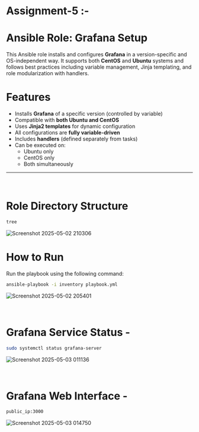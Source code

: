 # Assignment-5 :-

#  Ansible Role: Grafana Setup

This Ansible role installs and configures **Grafana** in a version-specific and OS-independent way. It supports both **CentOS** and **Ubuntu** systems and follows best practices including variable management, Jinja templating, and role modularization with handlers.


# Features

- Installs **Grafana** of a specific version (controlled by variable)
- Compatible with **both Ubuntu and CentOS**
- Uses **Jinja2 templates** for dynamic configuration
- All configurations are **fully variable-driven**
- Includes **handlers** (defined separately from tasks)
- Can be executed on:
  - Ubuntu only
  - CentOS only
  - Both simultaneously

---


# <br> Role Directory Structure

```bash
tree
```

![Screenshot 2025-05-02 210306](https://github.com/user-attachments/assets/6113a55b-30f8-461d-89ea-03b414df14d0)


# How to Run

Run the playbook using the following command:

```bash
ansible-playbook -i inventory playbook.yml
```

![Screenshot 2025-05-02 205401](https://github.com/user-attachments/assets/2c22e014-262c-4162-9240-575ce5255c29)



# <br> Grafana Service Status - 
```bash
sudo systemctl status grafana-server
```

![Screenshot 2025-05-03 011136](https://github.com/user-attachments/assets/1e66a8fc-40f1-4c7a-9737-bf44f245725b)



# <br> Grafana Web Interface - 
```bash
public_ip:3000
```

![Screenshot 2025-05-03 014750](https://github.com/user-attachments/assets/a77b07aa-f0a5-4289-ac2b-9d551ae42ad8)






